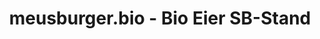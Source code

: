 ---
title: "meusburger.bio - Bio Eier SB-Stand"
url: /dornbirn/meusburger-bio-bio-eier-sb-stand/
shop: Hofladen
---